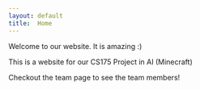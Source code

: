 ```yaml
---
layout: default
title:  Home
---
```


Welcome to our website. It is amazing :)

This is a website for our CS175 Project in AI (Minecraft)

Checkout the team page to see the team members!

